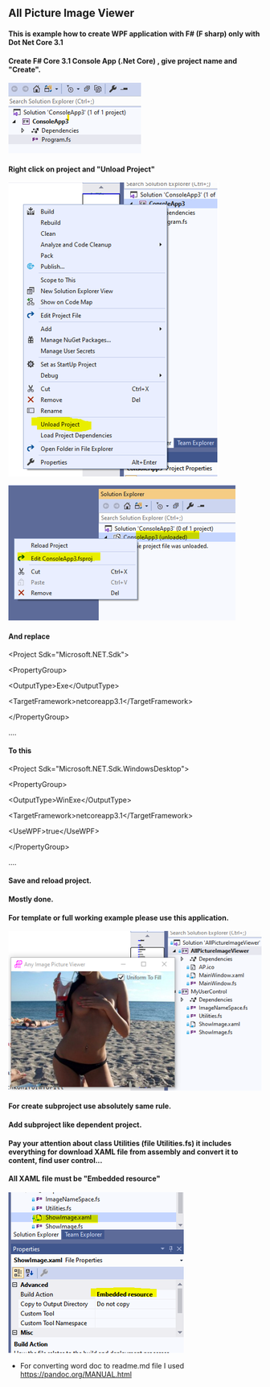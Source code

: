 ## All Picture Image Viewer

#### This is example how to create WPF application with F\# (F sharp) only with Dot Net Core 3.1

#### Create F\# Core 3.1 Console App (.Net Core) , give project name and "Create".

![](media/image1.png)


#### Right click on project and "Unload Project"

![](media/image2.png)

![](media/image3.png)

#### And replace

\<Project Sdk=\"Microsoft.NET.Sdk\"\>

\<PropertyGroup\>

\<OutputType\>Exe\</OutputType\>

\<TargetFramework\>netcoreapp3.1\</TargetFramework\>

\</PropertyGroup\>

....

#### To this

\<Project Sdk=\"Microsoft.NET.Sdk.WindowsDesktop\"\>

\<PropertyGroup\>

\<OutputType\>WinExe\</OutputType\>

\<TargetFramework\>netcoreapp3.1\</TargetFramework\>

\<UseWPF\>true\</UseWPF\>

\</PropertyGroup\>

....

#### Save and reload project.

#### Mostly done.

#### For template or full working example please use this application.

![](media/image4.png)

#### For create subproject use absolutely same rule.

#### Add subproject like dependent project.

#### Pay your attention about class Utilities (file Utilities.fs) it includes everything for download XAML file from assembly and convert it to content, find user control...

#### All XAML file must be "Embedded resource"

![](media/image5.PNG)

-   For converting word doc to readme.md file I used
    <https://pandoc.org/MANUAL.html>
